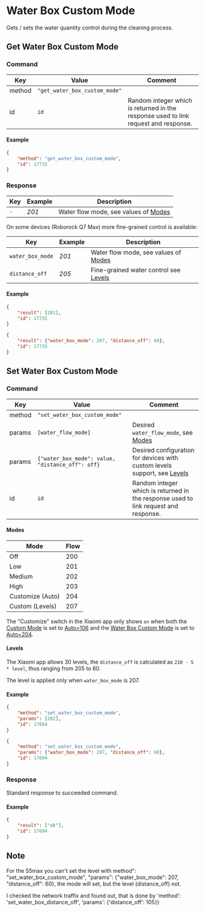 # Water Box Custom Mode

Gets / sets the water quantity control during the cleaning process.

## Get Water Box Custom Mode

### Command

| Key    | Value                         | Comment                                                                             |
| ------ | ----------------------------- | ----------------------------------------------------------------------------------- |
| method | `"get_water_box_custom_mode"` |                                                                                     |
| id     | `id`                          | Random integer which is returned in the response used to link request and response. |

#### Example

```json
{
    "method": "get_water_box_custom_mode",
    "id": 17735
}
```

### Response

| Key | Example | Description                                    |
| --- | ------- | ---------------------------------------------- |
| `-` | _201_   | Water flow mode, see values of [Modes](#modes) |


On some devices (Roborock Q7 Max) more fine-grained control is available:

| Key              | Example | Description                                      |
| ---------------- | ------- | ------------------------------------------------ |
| `water_box_mode` | _201_   | Water flow mode, see values of [Modes](#modes)   |
| `distance_off`   | _205_   | Fine-grained water control see [Levels](#levels) |

#### Example

```json
{
    "result": [201],
    "id": 17735
}
```

```json
{
    "result": {"water_box_mode": 207, "distance_off": 60},
    "id": 17735
}
```

## Set Water Box Custom Mode

### Command

| Key    | Value                                            | Comment                                                                             |
| ------ | ------------------------------------------------ | ----------------------------------------------------------------------------------- |
| method | `"set_water_box_custom_mode"`                    |                                                                                     |
| params | `[water_flow_mode]`                              | Desired `water_flow_mode`, see [Modes](#modes)                                      |
| params | `{"water_box_mode": value, "distance_off": off}` | Desired configuration for devices with custom levels support, see [Levels](#levels) |
| id     | `id`                                             | Random integer which is returned in the response used to link request and response. |

#### Modes

| Mode             | Flow |
| ---------------- | ---- |
| Off              | 200  |
| Low              | 201  |
| Medium           | 202  |
| High             | 203  |
| Customize (Auto) | 204  |
| Custom (Levels)  | 207  |

The "Customize" switch in the Xiaomi app only shows `on` when both the [Custom Mode](custom_mode.md) is set to [Auto=106](custom_mode.md#extended-modes) and the [Water Box Custom Mode](water_box_custom_mode.md) is set to [Auto=204](water_box_custom_mode.md#modes).

#### Levels

The Xiaomi app allows 30 levels, the `distance_off` is calculated as `210 - 5 * level`, thus ranging from 205 to 60.

The level is applied only when `water_box_mode` is 207.

#### Example

```json
{
    "method": "set_water_box_custom_mode",
    "params": [202],
    "id": 17694
}
```

```json
{
    "method": "set_water_box_custom_mode",
    "params": {"water_box_mode": 207, "distance_off": 60},
    "id": 17694
}
```

### Response

Standard response to succeeded command.

#### Example

```json
{
    "result": ["ok"],
    "id": 17694
}
```
## Note

For the S5max you can't set the level with
method": "set_water_box_custom_mode", "params": {"water_box_mode": 207, "distance_off": 60},
the mode will set, but the level (distance_off) not.

I checked the network traffix and found out, that is done by
 'method': 'set_water_box_distance_off', 'params': {'distance_off': 105}}
